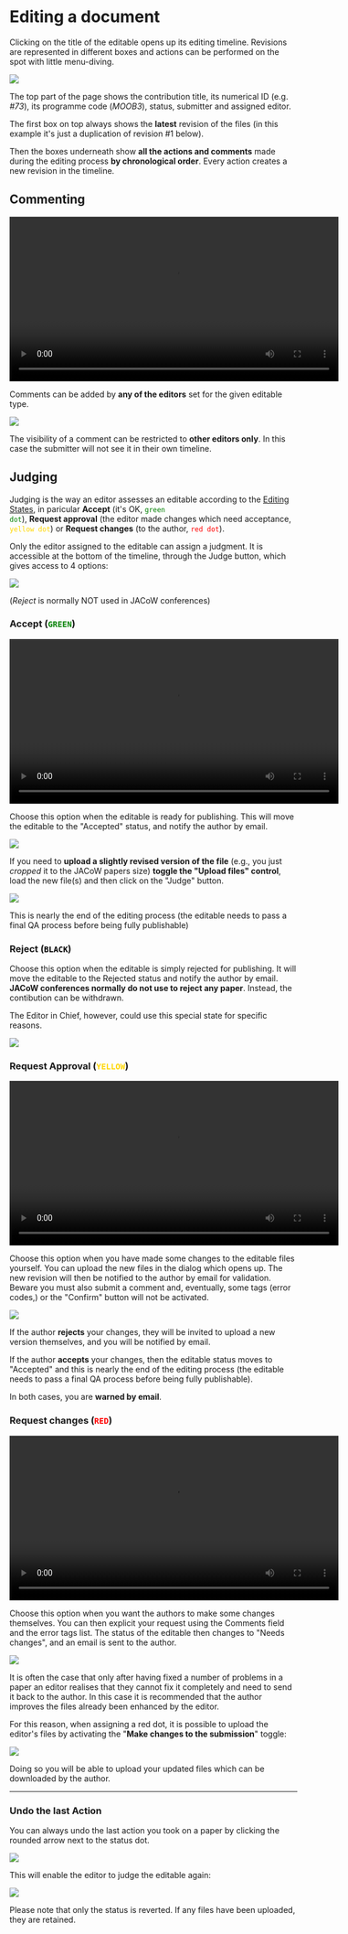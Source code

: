 # Editing a document

Clicking on the title of the editable opens up its editing timeline. 
Revisions are represented in different boxes and actions can be performed on the spot with little menu-diving.

![](../img/editoredit1.png)

The top part of the page shows the contribution title, its numerical ID (e.g. *#73*), its programme code (*MOOB3*), status, submitter and assigned editor.

The first box on top always shows the **latest** revision of the files (in this example it's just a duplication of revision #1 below).

Then the boxes underneath show **all the actions and comments** made during the editing process **by chronological order**. Every action creates a new revision in the timeline.

## Commenting

<video style="width:576" controls="" alt="type:video">
   <source src="../Videos/003-Comments.mp4" type="video/mp4">
Your browser does not support the video tag.
</video>

Comments can be added by **any of the editors** set for the given editable type.

![](../img/editorcomment.png)

The visibility of a comment can be restricted to **other editors only**. In this case the submitter will not see it in their own timeline.

## Judging

Judging is the way an editor assesses an editable according to the [Editing States](/Paper/intro/#EditingStates), in paricular **Accept** (it's OK, <code style="color: green">green dot</code>), **Request approval** (the editor made changes which need acceptance, <code style="color: gold">yellow dot</code>)  or **Request changes** (to the author, <code style="color: red">red dot</code>). 

Only  the editor assigned to the editable can assign a judgment. It is accessible at the bottom of the timeline, through the Judge button, which gives access to 4 options:

![](../img/editorjudge2.png)

(*Reject* is normally NOT used in JACoW conferences)

### Accept (<code style="color: green">GREEN</code>)

<video style="width:576" controls="" alt="type:video">
   <source src="../Videos/004-GreenDot.mp4" type="video/mp4">
Your browser does not support the video tag.
</video>

Choose  this option when the editable is ready for publishing. This will move 
the editable to the "Accepted" status, and notify the author by email. 

![](../img/editoraccept.png)

If you need to **upload a slightly revised version of the file** (e.g., you just *cropped* it to the JACoW papers size) **toggle the "Upload files" control**, load the new file(s) and then click on the "Judge" button.

![](../img/editoraccept+files.png)

This is nearly the end of the editing process (the editable needs to pass a final QA process before being fully publishable)

### Reject (<code style="color: black">BLACK</code>)

Choose  this option when the editable is simply rejected for publishing. It 
will move the editable to the Rejected status and notify the author by 
email. **JACoW conferences normally do not use to reject any paper**. Instead, the contibution can be withdrawn.

The Editor in Chief, however, could use this special state for specific reasons.

![](../img/editorreject.png)

### Request Approval (<code style="color: gold">YELLOW</code>)

<video style="width:576" controls="" alt="type:video">
   <source src="../Videos/005-YellowDot.mp4" type="video/mp4">
Your browser does not support the video tag.
</video>

Choose this option when you have made some changes to the editable files yourself. You can upload the new files in the dialog which opens up. The  new revision will then be notified to the author by email for validation. Beware you must also submit a comment and, eventually, some tags (error codes,) or the "Confirm" button will not be activated.

![](../img/editormakechanges.png)

If the author **rejects** your changes, they will be invited to upload a new version themselves, and you will be notified by email.

If the author **accepts** your changes, then the editable status moves to "Accepted" and this is nearly the end of the editing process (the editable needs to pass a final QA process before being fully publishable).

In both cases, you are **warned by email**. 

### Request changes (<code style="color: red">RED</code>)

<video style="width:576" controls="" alt="type:video">
   <source src="../Videos/007-RedDot.mp4" type="video/mp4">
Your browser does not support the video tag.
</video>

Choose this option when you want the authors to make some changes themselves. 
You can then explicit your request using the Comments field and the error tags list. The status of the editable then changes to "Needs changes", and an email is sent to the author.

![](../img/editorrequestchanges.png)

It is often the case that only after having fixed a number of problems in a paper an editor realises that they cannot fix it completely and need to send it back to the author. In this case it is recommended that the author improves the files already been enhanced by the editor.

For this reason, when assigning a red dot, it is possible to upload the editor's files by activating the "**Make changes to the submission**" toggle:

![](../img/editorrequestchanges2.png)

Doing so you will be able to upload your updated files which can be downloaded by the author.

---

### Undo the last Action

You can always undo the last action you took on a paper by clicking the rounded arrow next to the status dot.

![](../img/editorundo.png)

This will enable the editor to judge the editable again:

![](../img/editorundo2.png) 

Please note that only the status is reverted. If any files have been uploaded, they are retained.

